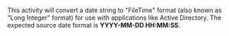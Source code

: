 This activity will convert a date string to "FileTime" format (also known as "Long Integer" format) for use with applications like Active Directory.  The expected source date format is <b>YYYY-MM-DD HH:MM:SS</b>.
